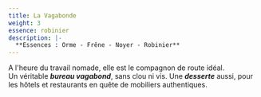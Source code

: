 ```yaml
---
title: La Vagabonde
weight: 3
essence: robinier
description: |-
  **Essences : Orme - Frêne - Noyer - Robinier**
---
```


A l'heure du travail nomade, elle est le compagnon de route idéal. 
<br/> Un véritable ***bureau vagabond***, sans clou ni vis. Une ***desserte*** aussi, pour les hôtels et restaurants en quête de mobiliers authentiques.
